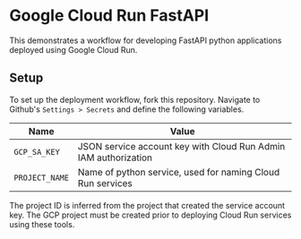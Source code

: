 # Google Cloud Run FastAPI

This demonstrates a workflow for developing FastAPI python applications deployed using Google Cloud Run.

## Setup

To set up the deployment workflow, fork this repository. Navigate to Github's `Settings > Secrets` and define the following variables.

| Name           | Value                                                           |
| -------------- | --------------------------------------------------------------- |
| `GCP_SA_KEY`   | JSON service account key with Cloud Run Admin IAM authorization |
| `PROJECT_NAME` | Name of python service, used for naming Cloud Run services      |

The project ID is inferred from the project that created the service account key. The GCP project must be created prior to deploying Cloud Run services using these tools.
